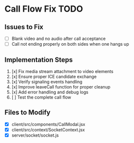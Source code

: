 # Call Flow Fix TODO

## Issues to Fix
- [ ] Blank video and no audio after call acceptance
- [ ] Call not ending properly on both sides when one hangs up

## Implementation Steps
1. [x] Fix media stream attachment to video elements
2. [x] Ensure proper ICE candidate exchange
3. [x] Verify signaling events handling
4. [x] Improve leaveCall function for proper cleanup
5. [x] Add error handling and debug logs
6. [ ] Test the complete call flow

## Files to Modify
- [x] client/src/components/CallModal.jsx
- [x] client/src/context/SocketContext.jsx
- [x] server/socket/socket.js
